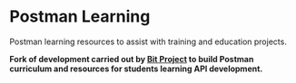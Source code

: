 # Postman Learning

Postman learning resources to assist with training and education projects.

__Fork of development carried out by [Bit Project](https://github.com/bitprj) to build Postman curriculum and resources for students learning API development.__
